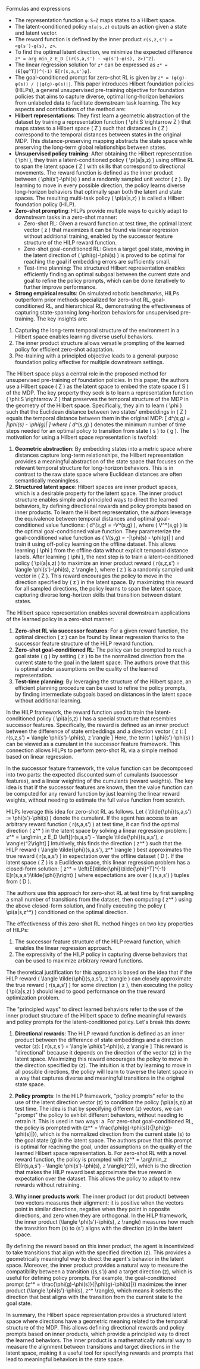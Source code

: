 Formulas and expressions
- The representation function `φ:S→Z` maps states to a Hilbert space.
- The latent-conditioned policy `π(a|s,z)` outputs an action given a state and latent vector.
- The reward function is defined by the inner product `r(s,z,s') = <φ(s')-φ(s), z>`.
- To find the optimal latent direction, we minimize the expected difference `z* = arg min_z E_D [(r(s,a,s') - <φ(s')-φ(s), z>)^2]`.
- The linear regression solution for `z*` can be expressed as `z* = (E[φφ^T])^(-1) E[r(s,a,s')φ]`.
- The goal-conditioned prompt for zero-shot RL is given by `z* = (φ(g)-φ(s)) / ||φ(g)-φ(s)||`.
This paper introduces Hilbert foundation policies (HILPs), a general unsupervised pre-training objective for foundation policies that aims to capture diverse, optimal long-horizon behaviors from unlabeled data to facilitate downstream task learning. The key aspects and contributions of the method are:
- **Hilbert representations**: They first learn a geometric abstraction of the dataset by training a representation function \( \phi:S \rightarrow Z \) that maps states to a Hilbert space \( Z \) such that distances in \( Z \) correspond to the temporal distances between states in the original MDP. This distance-preserving mapping abstracts the state space while preserving the long-term global relationships between states.
- **Unsupervised policy training**: After obtaining the Hilbert representation \( \phi \), they train a latent-conditioned policy \( \pi(a|s,z) \) using offline RL to span the latent space \( Z \) with skills that correspond to directional movements. The reward function is defined as the inner product between \( \phi(s')-\phi(s) \) and a randomly sampled unit vector \( z \). By learning to move in every possible direction, the policy learns diverse long-horizon behaviors that optimally span both the latent and state spaces. The resulting multi-task policy \( \pi(a|s,z) \) is called a Hilbert foundation policy (HILP).
- **Zero-shot prompting**: HILPs provide multiple ways to quickly adapt to downstream tasks in a zero-shot manner:
  - Zero-shot RL: Given a reward function at test time, the optimal latent vector \( z \) that maximizes it can be found via linear regression without additional training, enabled by the successor feature structure of the HILP reward function.
  - Zero-shot goal-conditioned RL: Given a target goal state, moving in the latent direction of \( \phi(g)-\phi(s) \) is proved to be optimal for reaching the goal if embedding errors are sufficiently small.
  - Test-time planning: The structured Hilbert representation enables efficiently finding an optimal subgoal between the current state and goal to refine the policy prompts, which can be done iteratively to further improve performance.
- **Strong empirical results**: On simulated robotic benchmarks, HILPs outperform prior methods specialized for zero-shot RL, goal-conditioned RL, and hierarchical RL, demonstrating the effectiveness of capturing state-spanning long-horizon behaviors for unsupervised pre-training.
The key insights are:
1. Capturing the long-term temporal structure of the environment in a Hilbert space enables learning diverse useful behaviors.
2. The inner product structure allows versatile prompting of the learned policy for efficient zero-shot adaptation.
3. Pre-training with a principled objective leads to a general-purpose foundation policy effective for multiple downstream settings.

The Hilbert space plays a central role in the proposed method for unsupervised pre-training of foundation policies. In this paper, the authors use a Hilbert space \( Z \) as the latent space to embed the state space \( S \) of the MDP. The key property they seek is to learn a representation function \( \phi:S \rightarrow Z \) that preserves the temporal structure of the MDP in the geometry of the Hilbert space. Specifically, they aim to learn \( \phi \) such that the Euclidean distance between two states' embeddings in \( Z \) equals the temporal distance between them in the original MDP:
\[ d^*(s,g) = \|\phi(s) - \phi(g)\| \]
where \( d^*(s,g) \) denotes the minimum number of time steps needed for an optimal policy to transition from state \( s \) to \( g \).
The motivation for using a Hilbert space representation is twofold:
1. **Geometric abstraction**: By embedding states into a metric space where distances capture long-term relationships, the Hilbert representation provides a meaningful abstraction of the state space that focuses on the relevant temporal structure for long-horizon behaviors. This is in contrast to the raw state space where Euclidean distances are often semantically meaningless.
2. **Structured latent space**: Hilbert spaces are inner product spaces, which is a desirable property for the latent space. The inner product structure enables simple and principled ways to direct the learned behaviors, by defining directional rewards and policy prompts based on inner products.
To learn the Hilbert representation, the authors leverage the equivalence between temporal distances and optimal goal-conditioned value functions: \( d^*(s,g) = -V^*(s,g) \), where \( V^*(s,g) \) is the optimal goal-conditioned value function. They parameterize the goal-conditioned value function as \( V(s,g) = -\|\phi(s) - \phi(g)\| \) and train it using off-policy learning on the offline dataset. This allows learning \( \phi \) from the offline data without explicit temporal distance labels.
After learning \( \phi \), the next step is to train a latent-conditioned policy \( \pi(a|s,z) \) to maximize an inner product reward \( r(s,z,s') = \langle \phi(s')-\phi(s), z \rangle \), where \( z \) is a randomly sampled unit vector in \( Z \). This reward encourages the policy to move in the direction specified by \( z \) in the latent space. By maximizing this reward for all sampled directions, the policy learns to span the latent space, capturing diverse long-horizon skills that transition between distant states.

The Hilbert space representation enables several downstream applications of the learned policy in a zero-shot manner:
1. **Zero-shot RL via successor features**: For a given reward function, the optimal direction \( z \) can be found by linear regression thanks to the successor feature structure of the HILP reward function.
2. **Zero-shot goal-conditioned RL**: The policy can be prompted to reach a goal state \( g \) by setting \( z \) to be the normalized direction from the current state to the goal in the latent space. The authors prove that this is optimal under assumptions on the quality of the learned representation.
3. **Test-time planning**: By leveraging the structure of the Hilbert space, an efficient planning procedure can be used to refine the policy prompts, by finding intermediate subgoals based on distances in the latent space without additional learning.

In the HILP framework, the reward function used to train the latent-conditioned policy \( \pi(a|s,z) \) has a special structure that resembles successor features. Specifically, the reward is defined as an inner product between the difference of state embeddings and a direction vector \( z \):
\[ r(s,z,s') = \langle \phi(s')-\phi(s), z \rangle \]
Here, the term \( \phi(s')-\phi(s) \) can be viewed as a cumulant in the successor feature framework. This connection allows HILPs to perform zero-shot RL via a simple method based on linear regression.

In the successor feature framework, the value function can be decomposed into two parts: the expected discounted sum of cumulants (successor features), and a linear weighting of the cumulants (reward weights). The key idea is that if the successor features are known, then the value function can be computed for any reward function by just learning the linear reward weights, without needing to estimate the full value function from scratch.

HILPs leverage this idea for zero-shot RL as follows. Let \( \tilde{\phi}(s,a,s') := \phi(s')-\phi(s) \) denote the cumulant. If the agent has access to an arbitrary reward function \( r(s,a,s') \) at test time, it can find the optimal direction \( z^* \) in the latent space by solving a linear regression problem:
\[ z^* = \arg\min_z E_D \left[(r(s,a,s') - \langle \tilde{\phi}(s,a,s'), z \rangle)^2\right] \]
Intuitively, this finds the direction \( z^* \) such that the HILP reward \( \langle \tilde{\phi}(s,a,s'), z^* \rangle \) best approximates the true reward \( r(s,a,s') \) in expectation over the offline dataset \( D \). If the latent space \( Z \) is a Euclidean space, this linear regression problem has a closed-form solution:
\[ z^* = \left(E[\tilde{\phi}\tilde{\phi}^T]^{-1} E[r(s,a,s')\tilde{\phi}]\right) \]
where expectations are over \( (s,a,s') \) tuples from \( D \).

The authors use this approach for zero-shot RL at test time by first sampling a small number of transitions from the dataset, then computing \( z^* \) using the above closed-form solution, and finally executing the policy \( \pi(a|s,z^*) \) conditioned on the optimal direction.

The effectiveness of this zero-shot RL method hinges on two key properties of HILPs:
1. The successor feature structure of the HILP reward function, which enables the linear regression approach.
2. The expressivity of the HILP policy in capturing diverse behaviors that can be used to maximize arbitrary reward functions.

The theoretical justification for this approach is based on the idea that if the HILP reward \( \langle \tilde{\phi}(s,a,s'), z \rangle \) can closely approximate the true reward \( r(s,a,s') \) for some direction \( z \), then executing the policy \( \pi(a|s,z) \) should lead to good performance on the true reward optimization problem.

The "principled ways" to direct learned behaviors refer to the use of the inner product structure of the Hilbert space to define meaningful rewards and policy prompts for the latent-conditioned policy. Let's break this down:

1. **Directional rewards**: The HILP reward function is defined as an inner product between the difference of state embeddings and a direction vector \(z\):
\[ r(s,z,s') = \langle \phi(s')-\phi(s), z \rangle \]
This reward is "directional" because it depends on the direction of the vector \(z\) in the latent space. Maximizing this reward encourages the policy to move in the direction specified by \(z\). The intuition is that by learning to move in all possible directions, the policy will learn to traverse the latent space in a way that captures diverse and meaningful transitions in the original state space.

2. **Policy prompts**: In the HILP framework, "policy prompts" refer to the use of the latent direction vector \(z\) to condition the policy \(\pi(a|s,z)\) at test time. The idea is that by specifying different \(z\) vectors, we can "prompt" the policy to exhibit different behaviors, without needing to retrain it. This is used in two ways:
    a. For zero-shot goal-conditioned RL, the policy is prompted with \(z^* = \frac{\phi(g)-\phi(s)}{\|\phi(g)-\phi(s)\|}\), which is the normalized direction from the current state \(s\) to the goal state \(g\) in the latent space. The authors prove that this prompt is optimal for reaching the goal, under assumptions on the quality of the learned Hilbert space representation.
    b. For zero-shot RL with a novel reward function, the policy is prompted with \(z^* = \arg\min_z E[(r(s,a,s') - \langle \phi(s')-\phi(s), z \rangle)^2]\), which is the direction that makes the HILP reward best approximate the true reward in expectation over the dataset. This allows the policy to adapt to new rewards without retraining.

3. **Why inner products work**: The inner product (or dot product) between two vectors measures their alignment: it is positive when the vectors point in similar directions, negative when they point in opposite directions, and zero when they are orthogonal. In the HILP framework, the inner product \(\langle \phi(s')-\phi(s), z \rangle\) measures how much the transition from \(s\) to \(s'\) aligns with the direction \(z\) in the latent space.

By defining the reward based on this inner product, the agent is incentivized to take transitions that align with the specified direction \(z\). This provides a geometrically meaningful way to direct the agent's behavior in the latent space. Moreover, the inner product provides a natural way to measure the compatibility between a transition \((s,s')\) and a target direction \(z\), which is useful for defining policy prompts. For example, the goal-conditioned prompt \(z^* = \frac{\phi(g)-\phi(s)}{\|\phi(g)-\phi(s)\|}\) maximizes the inner product \(\langle \phi(s')-\phi(s), z^* \rangle\), which means it selects the direction that best aligns with the transition from the current state to the goal state.

In summary, the Hilbert space representation provides a structured latent space where directions have a geometric meaning related to the temporal structure of the MDP. This allows defining directional rewards and policy prompts based on inner products, which provide a principled way to direct the learned behaviors. The inner product is a mathematically natural way to measure the alignment between transitions and target directions in the latent space, making it a useful tool for specifying rewards and prompts that lead to meaningful behaviors in the state space.
